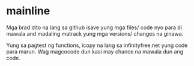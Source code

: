 # mainline
Mga brad dito na lang sa github isave yung mga files/ code nyo para di mawala and madaling matrack yung mga versions/ changes na ginawa. 

Yung sa pagtest ng functions, icopy na lang sa infinityfree.net yung code para marun. 
Wag magcocode dun kasi may chance na mawala dun ang code. 
